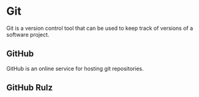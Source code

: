 # Git

Git is a version control tool that can be used to keep track of versions of a software project.

## GitHub

GitHub is an online service for hosting git repositories.

## GitHub Rulz